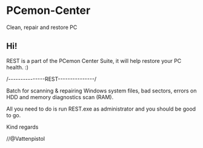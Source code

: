 # PCemon-Center
Clean, repair and restore PC

Hi!
---

REST is a part of the PCemon Center Suite, it will help restore your PC health. :)


/---------------REST---------------/

Batch for scanning & repairing Windows system files, bad sectors, errors on HDD and memory diagnostics scan (RAM).


All you need to do is run REST.exe as administrator and you should be good to go.


Kind regards

//@Vattenpistol
